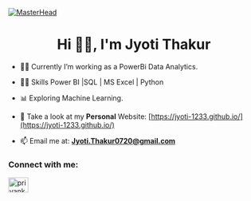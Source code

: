 [![MasterHead](https://64.media.tumblr.com/e208a7585ff89d79afbd355ad9351991/3f44fb481ccdf2ae-00/s1280x1920/5cf6aaf74177d6f3615b0a814e4acaf99e259d77.gifv)](https://dharamdudi.github.io)
<h1 align="center">Hi 🙋‍♀️, I'm Jyoti Thakur <br> </h1>

- 👩‍💻  Currently I’m working as a PowerBi Data Analytics.

- 👩‍🏫  Skills Power BI |SQL | MS Excel | Python

- 📊 Exploring Machine Learning.

- 📝 Take a look at my **Personal** Website: [https://jyoti-1233.github.io/](https://jyoti-1233.github.io/)

- 📫 Email me at: **Jyoti.Thakur0720@gmail.com**



<h3 align="left">Connect with me:</h3>
<p align="left">
<a href="https://www.linkedin.com/in/jyoti-thakur-24b6332ab/" target="blank"><img align="center" src="https://raw.githubusercontent.com/rahuldkjain/github-profile-readme-generator/master/src/images/icons/Social/linked-in-alt.svg" alt="priyankajhatheanalyst" height="30" width="40" /></a>
</p>
